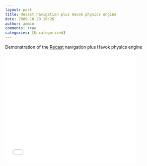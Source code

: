 ```yaml
---
layout: post
title: Recast navigation plus Havok physics engine
date: 2009-10-20 10:26
author: admin
comments: true
categories: [Uncategorized]
---
```

Demonstration of the <a href="http://code.google.com/p/recastnavigation/">Recast</a> navigation plus Havok physics engine<br /><br /><object width="425" height="344"><param name="movie" value="//www.youtube.com/v/WzFJMvE0L60&amp;hl=en&amp;fs=1&amp;"><param name="allowFullScreen" value="true"><param name="allowscriptaccess" value="always"><embed src="//www.youtube.com/v/WzFJMvE0L60&amp;hl=en&amp;fs=1&amp;" type="application/x-shockwave-flash" allowscriptaccess="always" allowfullscreen="true" width="425" height="344"></embed></object>
